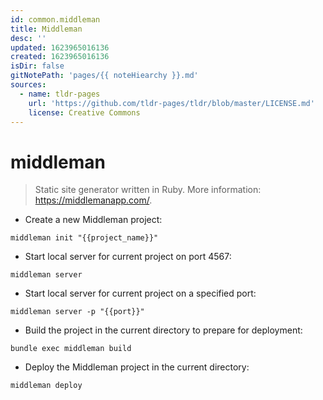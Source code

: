 ```yaml
---
id: common.middleman
title: Middleman
desc: ''
updated: 1623965016136
created: 1623965016136
isDir: false
gitNotePath: 'pages/{{ noteHiearchy }}.md'
sources:
  - name: tldr-pages
    url: 'https://github.com/tldr-pages/tldr/blob/master/LICENSE.md'
    license: Creative Commons
---
```

# middleman

> Static site generator written in Ruby.
> More information: <https://middlemanapp.com/>.

- Create a new Middleman project:

`middleman init "{{project_name}}"`

- Start local server for current project on port 4567:

`middleman server`

- Start local server for current project on a specified port:

`middleman server -p "{{port}}"`

- Build the project in the current directory to prepare for deployment:

`bundle exec middleman build`

- Deploy the Middleman project in the current directory:

`middleman deploy`

